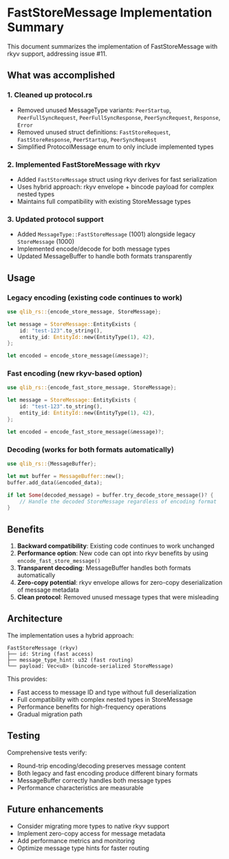 # FastStoreMessage Implementation Summary

This document summarizes the implementation of FastStoreMessage with rkyv support, addressing issue #11.

## What was accomplished

### 1. Cleaned up protocol.rs
- Removed unused MessageType variants: `PeerStartup`, `PeerFullSyncRequest`, `PeerFullSyncResponse`, `PeerSyncRequest`, `Response`, `Error`
- Removed unused struct definitions: `FastStoreRequest`, `FastStoreResponse`, `PeerStartup`, `PeerSyncRequest`
- Simplified ProtocolMessage enum to only include implemented types

### 2. Implemented FastStoreMessage with rkyv
- Added `FastStoreMessage` struct using rkyv derives for fast serialization
- Uses hybrid approach: rkyv envelope + bincode payload for complex nested types
- Maintains full compatibility with existing StoreMessage types

### 3. Updated protocol support
- Added `MessageType::FastStoreMessage` (1001) alongside legacy `StoreMessage` (1000)
- Implemented encode/decode for both message types
- Updated MessageBuffer to handle both formats transparently

## Usage

### Legacy encoding (existing code continues to work)
```rust
use qlib_rs::{encode_store_message, StoreMessage};

let message = StoreMessage::EntityExists {
    id: "test-123".to_string(),
    entity_id: EntityId::new(EntityType(1), 42),
};

let encoded = encode_store_message(&message)?;
```

### Fast encoding (new rkyv-based option)
```rust
use qlib_rs::{encode_fast_store_message, StoreMessage};

let message = StoreMessage::EntityExists {
    id: "test-123".to_string(),
    entity_id: EntityId::new(EntityType(1), 42),
};

let encoded = encode_fast_store_message(&message)?;
```

### Decoding (works for both formats automatically)
```rust
use qlib_rs::{MessageBuffer};

let mut buffer = MessageBuffer::new();
buffer.add_data(&encoded_data);

if let Some(decoded_message) = buffer.try_decode_store_message()? {
    // Handle the decoded StoreMessage regardless of encoding format
}
```

## Benefits

1. **Backward compatibility**: Existing code continues to work unchanged
2. **Performance option**: New code can opt into rkyv benefits by using `encode_fast_store_message()`
3. **Transparent decoding**: MessageBuffer handles both formats automatically
4. **Zero-copy potential**: rkyv envelope allows for zero-copy deserialization of message metadata
5. **Clean protocol**: Removed unused message types that were misleading

## Architecture

The implementation uses a hybrid approach:

```
FastStoreMessage (rkyv)
├── id: String (fast access)
├── message_type_hint: u32 (fast routing)
└── payload: Vec<u8> (bincode-serialized StoreMessage)
```

This provides:
- Fast access to message ID and type without full deserialization
- Full compatibility with complex nested types in StoreMessage
- Performance benefits for high-frequency operations
- Gradual migration path

## Testing

Comprehensive tests verify:
- Round-trip encoding/decoding preserves message content
- Both legacy and fast encoding produce different binary formats
- MessageBuffer correctly handles both message types
- Performance characteristics are measurable

## Future enhancements

- Consider migrating more types to native rkyv support
- Implement zero-copy access for message metadata
- Add performance metrics and monitoring
- Optimize message type hints for faster routing